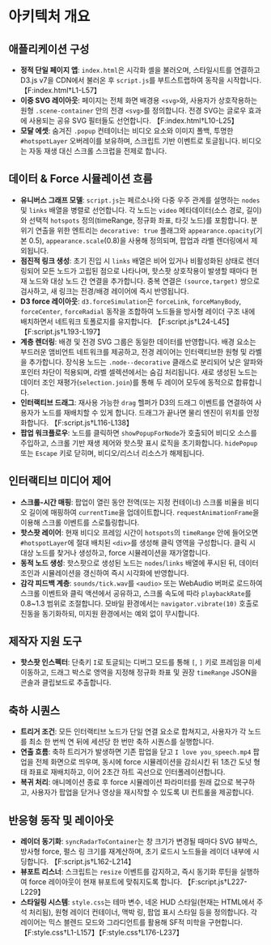 # 아키텍처 개요

## 애플리케이션 구성
- **정적 단일 페이지 앱**: `index.html`은 시각화 셸을 불러오며, 스타일시트를 연결하고 D3.js v7을 CDN에서 불러온 후 `script.js`를 부트스트랩하여 동작을 시작합니다. 【F:index.html†L1-L57】
- **이중 SVG 레이아웃**: 페이지는 전체 화면 배경용 `<svg>`와, 사용자가 상호작용하는 원형 `.scene-container` 안의 전경 `<svg>`를 정의합니다. 전경 SVG는 글로우 효과에 사용되는 공유 SVG 필터들도 선언합니다. 【F:index.html†L10-L25】
- **모달 에셋**: 숨겨진 `.popup` 컨테이너는 비디오 요소와 이미지 폴백, 투명한 `#hotspotLayer` 오버레이를 보유하며, 스크립트 기반 이벤트로 토글됩니다. 비디오는 자동 재생 대신 스크롤 스크럽을 전제로 합니다.

## 데이터 & Force 시뮬레이션 흐름
- **유니버스 그래프 모델**: `script.js`는 페르소나와 다중 우주 관계를 설명하는 `nodes` 및 `links` 배열을 병렬로 선언합니다. 각 노드는 `video` 메타데이터(소스 경로, 길이)와 선택적 `hotspots` 정의(timeRange, 정규화 좌표, 타깃 노드)를 포함합니다. 분위기 연출을 위한 엔트리는 `decorative: true` 플래그와 `appearance.opacity`(기본 0.5), `appearance.scale`(0.8)을 사용해 정의되며, 팝업과 라벨 렌더링에서 제외됩니다.
- **점진적 링크 생성**: 초기 진입 시 `links` 배열은 비어 있거나 비활성화된 상태로 렌더링되어 모든 노드가 고립된 점으로 나타나며, 핫스팟 상호작용이 발생할 때마다 현재 노드와 대상 노드 간 연결을 추가합니다. 중복 연결은 `(source,target)` 쌍으로 검사하고, 새 링크는 전경/배경 레이어에 즉시 반영됩니다.
- **D3 force 레이아웃**: `d3.forceSimulation`은 `forceLink`, `forceManyBody`, `forceCenter`, `forceRadial` 동작을 조합하여 노드들을 방사형 레이더 구조 내에 배치하면서 네트워크 토폴로지를 유지합니다. 【F:script.js†L24-L45】【F:script.js†L193-L197】
- **계층 렌더링**: 배경 및 전경 SVG 그룹은 동일한 데이터를 반영합니다. 배경 요소는 부드러운 앰비언트 네트워크를 제공하고, 전경 레이어는 인터랙티브한 원형 및 라벨을 추가합니다. 장식용 노드는 `.node--decorative` 클래스로 분리되어 낮은 알파와 포인터 차단이 적용되며, 라벨 셀렉션에서는 숨김 처리됩니다. 새로 생성된 노드는 데이터 조인 재평가(`selection.join`)를 통해 두 레이어 모두에 동적으로 합류합니다.
- **인터랙티브 드래그**: 재사용 가능한 `drag` 헬퍼가 D3의 드래그 이벤트를 연결하여 사용자가 노드를 재배치할 수 있게 합니다. 드래그가 끝나면 물리 엔진이 위치를 안정화합니다. 【F:script.js†L116-L138】
- **팝업 워크플로우**: 노드를 클릭하면 `showPopupForNode`가 호출되어 비디오 소스를 주입하고, 스크롤 기반 재생 제어와 핫스팟 표시 로직을 초기화합니다. `hidePopup` 또는 `Escape` 키로 닫히며, 비디오/리스너 리소스가 해제됩니다.

## 인터랙티브 미디어 제어
- **스크롤-시간 매핑**: 팝업이 열린 동안 전역(또는 지정 컨테이너) 스크롤 비율을 비디오 길이에 매핑하여 `currentTime`을 업데이트합니다. `requestAnimationFrame`을 이용해 스크롤 이벤트를 스로틀링합니다.
- **핫스팟 레이어**: 현재 비디오 프레임 시간이 `hotspots`의 `timeRange` 안에 들어오면 `#hotspotLayer`에 절대 배치된 `<div>`를 생성해 클릭 영역을 구성합니다. 클릭 시 대상 노드를 찾거나 생성하고, force 시뮬레이션을 재가열합니다.
- **동적 노드 생성**: 핫스팟으로 생성된 노드는 `nodes`/`links` 배열에 푸시된 뒤, 데이터 조인과 시뮬레이션을 갱신하여 즉시 시각화에 반영합니다.
- **감각 피드백 계층**: `sounds/tick.wav`를 `<audio>` 또는 WebAudio 버퍼로 로드하여 스크롤 이벤트와 클릭 액션에서 공유하고, 스크롤 속도에 따라 `playbackRate`를 0.8~1.3 범위로 조절합니다. 모바일 환경에서는 `navigator.vibrate(10)` 호출로 진동을 동기화하되, 미지원 환경에서는 예외 없이 무시합니다.

## 제작자 지원 도구
- **핫스팟 인스펙터**: 단축키 `I`로 토글되는 디버그 모드를 통해 `[`, `]` 키로 프레임을 미세 이동하고, 드래그 박스로 영역을 지정해 정규화 좌표 및 권장 `timeRange` JSON을 콘솔과 클립보드로 추출합니다.

## 축하 시퀀스
- **트리거 조건**: 모든 인터랙티브 노드가 단일 연결 요소로 합쳐지고, 사용자가 각 노드를 최소 한 번씩 연 뒤에 세션당 한 번만 축하 시퀀스를 실행합니다.
- **연출 흐름**: 축하 트리거가 발생하면 기존 팝업을 닫고 `I love you_speech.mp4` 팝업을 전체 화면으로 띄우며, 동시에 force 시뮬레이션을 감쇠시킨 뒤 1초간 도넛 형태 좌표로 재배치하고, 이어 2초간 하트 곡선으로 인터폴레이션합니다.
- **복귀 처리**: 애니메이션 종료 후 force 시뮬레이션 파라미터를 원래 값으로 복구하고, 사용자가 팝업을 닫거나 영상을 재시작할 수 있도록 UI 컨트롤을 제공합니다.

## 반응형 동작 및 레이아웃
- **레이더 동기화**: `syncRadarToContainer`는 창 크기가 변경될 때마다 SVG 뷰박스, 방사형 force, 펄스 링 크기를 재계산하며, 초기 로드시 노드들을 레이더 내부에 시딩합니다. 【F:script.js†L162-L214】
- **뷰포트 리스너**: 스크립트는 `resize` 이벤트를 감지하고, 즉시 동기화 루틴을 실행하여 force 레이아웃이 현재 뷰포트에 맞춰지도록 합니다. 【F:script.js†L227-L229】
- **스타일링 시스템**: `style.css`는 테마 변수, 네온 HUD 스타일(현재는 HTML에서 주석 처리됨), 원형 레이더 컨테이너, 맥박 링, 팝업 표시 스타일 등을 정의합니다. 각 레이어는 믹스 블렌드 모드와 그라디언트를 활용해 SF적 미학을 구현합니다. 【F:style.css†L1-L157】【F:style.css†L176-L237】
